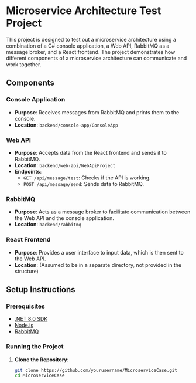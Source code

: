 # Microservice Architecture Test Project

This project is designed to test out a microservice architecture using a combination of a C# console application, a Web API, RabbitMQ as a message broker, and a React frontend. The project demonstrates how different components of a microservice architecture can communicate and work together.

## Components

### Console Application

- **Purpose**: Receives messages from RabbitMQ and prints them to the console.
- **Location**: `backend/console-app/ConsoleApp`

### Web API

- **Purpose**: Accepts data from the React frontend and sends it to RabbitMQ.
- **Location**: `backend/web-api/WebApiProject`
- **Endpoints**:
  - `GET /api/message/test`: Checks if the API is working.
  - `POST /api/message/send`: Sends data to RabbitMQ.

### RabbitMQ

- **Purpose**: Acts as a message broker to facilitate communication between the Web API and the console application.
- **Location**: `backend/rabbitmq`

### React Frontend

- **Purpose**: Provides a user interface to input data, which is then sent to the Web API.
- **Location**: (Assumed to be in a separate directory, not provided in the structure)

## Setup Instructions

### Prerequisites

- [.NET 8.0 SDK](https://dotnet.microsoft.com/download/dotnet/8.0)
- [Node.js](https://nodejs.org/)
- [RabbitMQ](https://www.rabbitmq.com/download.html)

### Running the Project

1. **Clone the Repository**:
   ```sh
   git clone https://github.com/yourusername/MicroserviceCase.git
   cd MicroserviceCase


